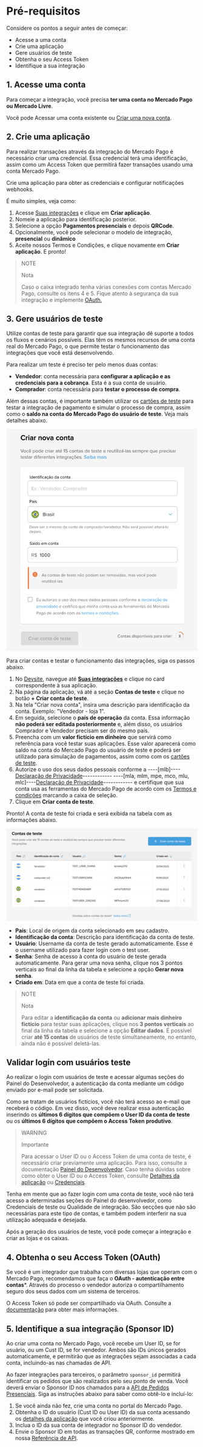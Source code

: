 # Pré-requisitos

Considere os pontos a seguir antes de começar:

* Acesse a uma conta
* Crie uma aplicação
* Gere usuários de teste
* Obtenha o seu Access Token
* Identifique a sua integração

## 1. Acesse uma conta

Para começar a integração, você precisa **ter uma conta no Mercado Pago ou Mercado Livre**.

Você pode Acessar uma conta existente ou [Criar uma nova conta](https://www.mercadopago[FAKER][URL][DOMAIN]/hub/registration/landing).

## 2. Crie uma aplicação

Para realizar transações através da integração do Mercado Pago é necessário criar uma credencial. Essa credencial terá uma identificação, assim como um Access Token que permitirá fazer transações usando uma conta Mercado Pago.

Crie uma aplicação para obter as credenciais e configurar notificações webhooks.

É muito simples, veja como: 

1. Acesse [Suas integrações](https://www.mercadopago.com/developers/panel/app) e clique em **Criar aplicação**.
2. Nomeie a aplicação para identificação posterior.
3. Selecione a opção **Pagamentos presenciais** e depois **QRCode**.
4. Opcionalmente, você pode selecionar o modelo de integração, **presencial** ou **dinâmico**
5. Aceite nossos Termos e Condições, e clique novamente em **Criar aplicação**. E pronto!

> NOTE
>
> Nota
>
> Caso o caixa integrado tenha várias conexões com contas Mercado Pago, consulte os itens 4 e 5. Fique atento à segurança da sua integração e implemente [OAuth.](/developers/pt/docs/qr-code/additional-content/security/oauth/introduction)

## 3. Gere usuários de teste

Utilize contas de teste para garantir que sua integração dê suporte a todos os fluxos e cenários possíveis. Elas têm os mesmos recursos de uma conta real do Mercado Pago, o que permite testar o funcionamento das integrações que você está desenvolvendo.

Para realizar um teste é preciso ter pelo menos duas contas:

* **Vendedor**: conta necessária para **configurar a aplicação e as credenciais para a cobrança**. Esta é a sua conta de usuário.
* **Comprador**: conta necessária para **testar o processo de compra**.

Além dessas contas, é importante também utilizar os [cartões de teste](/developers/pt/guides/additional-content/your-integrations/test-cards) para testar a integração de pagamento e simular o processo de compra, assim como o **saldo na conta do Mercado Pago do usuário de teste**. Veja mais detalhes abaixo.

![testuser](/images/dashboard/new-test-users-pt.png)

Para criar contas e testar o funcionamento das integrações, siga os passos abaixo.

1. No [Devsite](/developers/pt/docs), navegue até **[Suas integrações](/developers/panel/app)** e clique no card correspondente à sua aplicação.
2. Na página da aplicação, vá até a seção **Contas de teste** e clique no botão **+ Criar conta de teste**.
3. Na tela "Criar nova conta", insira uma descrição para identificação da conta. Exemplo: "Vendedor - loja 1".
4. Em seguida, selecione o **país de operação** da conta. Essa informação **não poderá ser editada posteriormente** e, além disso, os usuários Comprador e Vendedor precisam ser do mesmo país.
5. Preencha com um **valor fictício em dinheiro** que servirá como referência para você testar suas aplicações. Esse valor aparecerá como saldo na conta do Mercado Pago do usuário de teste e poderá ser utilizado para simulação de pagamentos, assim como com os [cartões de teste](/developers/pt/guides/additional-content/your-integrations/test-cards).
6. Autorize o uso dos seus dados pessoais conforme a ----[mlb]----[Declaração de Privacidade](https://www.mercadopago.com.br/privacidade)------------ ----[mla, mlm, mpe, mco, mlu, mlc]----[Declaração de Privacidade](https://www.mercadopago[FAKER][URL][DOMAIN]/privacidad)------------ e certifique que sua conta usa as ferramentas do Mercado Pago de acordo com os [Termos e condições](https://www.mercadopago.com.br/developers/pt/docs/resources/legal/terms-and-conditions) marcando a caixa de seleção.
7. Clique em **Criar conta de teste**.

Pronto! A conta de teste foi criada e será exibida na tabela com as informações abaixo.

![testuser](/images/dashboard/test-users-pt.png)

* **País**: Local de origem da conta selecionado em seu cadastro.
* **Identificação da conta**: Descrição para identificação da conta de teste.
* **Usuário**: Username da conta de teste gerado automaticamente. Esse é o username utilizado para fazer login com o test user.
* **Senha**: Senha de acesso à conta do usuário de teste gerada automaticamente. Para gerar uma nova senha, clique nos 3 pontos verticais ao final da linha da tabela e selecione a opção **Gerar nova senha**.
* **Criado em**: Data em que a conta de teste foi criada.

> NOTE
>
> Nota
>
> Para editar a **identificação da conta** ou **adicionar mais dinheiro fictício** para testar suas aplicações, clique nos **3 pontos verticais** ao final da linha da tabela e selecione a opção **Editar dados**. É possível criar **até 15 contas** de usuários de teste simultaneamente, no entanto, ainda não é possível deletá-las.

## Validar login com usuários teste

Ao realizar o login com usuários de teste e acessar algumas seções do Painel do Desenvolvedor, a autenticação da conta mediante um código enviado por e-mail pode ser solicitada.

Como se tratam de usuários fictícios, você não terá acesso ao e-mail que receberá o código. Em vez disso, você deve realizar essa autenticação inserindo os **últimos 6 dígitos que compõem o User ID da conta de teste** ou os **últimos 6 dígitos que compõem o Access Token produtivo**.

> WARNING
>
> Importante
>
> Para acessar o User ID ou o Access Token de uma conta de teste, é necessário criar previamente uma aplicação. Para isso, consulte a documentação [Painel do Desenvolvedor](/developers/pt/docs/your-integrations/dashboard). Caso tenha dúvidas sobre como obter o User ID ou o Access Token, consulte [Detalhes da aplicação](/developers/pt/docs/your-integrations/application-details) ou [Credenciais](/developers/pt/docs/your-integrations/credentials).

Tenha em mente que ao fazer login com uma conta de teste, você não terá acesso a determinadas seções do Painel do desenvolvedor, como Credenciais de teste ou Qualidade de integração. São secções que não são necessárias para este tipo de contas, e também podem interferir na sua utilização adequada e desejada.

Após a geração dos usuários de teste, você pode começar a integração e criar as lojas e os caixas.

## 4. Obtenha o seu Access Token (OAuth)

Se você é um integrador que trabalha com diversas lojas que operam com o Mercado Pago, recomendamos que faça o **OAuth - autenticação entre contas***. Através do processo o vendedor autoriza o compartilhamento seguro dos seus dados com um sistema de terceiros.

O Access Token só pode ser compartilhado via OAuth. Consulte a [documentação](/developers/en/docs/qr-code/additional-content/security/oauth/introduction) para obter mais informações.

## 5. Identifique a sua integração (Sponsor ID)

Ao criar uma conta no Mercado Pago, você recebe um User ID, se for usuário, ou um Cust ID, se for vendedor. Ambos são IDs únicos gerados automaticamente, e permitirão que as integrações sejam associadas a cada conta, incluindo-as nas chamadas de API.

Ao fazer integrações para terceiros, o parâmetro `sponsor_id` permitirá identificar os pedidos que são realizados pelo seu ponto de venda. Você deverá enviar o Sponsor ID nos chamados para a [API de Pedidos Presenciais](https://www.mercadopago[FAKER][URL][DOMAIN]/developers/pt/reference/instore_orders_v2/_instore_qr_seller_collectors_user_id_stores_external_store_id_pos_external_pos_id_orders/put). Siga as instruções abaixo para saber como obtê-lo e incluí-lo:

1. Se você ainda não fez, crie uma conta no portal do Mercado Pago.
2. Obtenha o ID do usuário (Cust ID ou User ID) da sua conta acessando os [detalhes da aplicação](/developers/pt/docs/qr-code/additional-content/your-integrations/application-details) que você criou anteriormente.
3. Inclua o ID da sua conta de integrador no Sponsor ID do vendedor.
4. Envie o Sponsor ID em todas as transações QR, conforme mostrado em nossa [Referência de API](https://www.mercadopago[FAKER][URL][DOMAIN]/developers/pt/reference/instore_orders/_mpmobile_instore_qr_user_id_external_id/post).